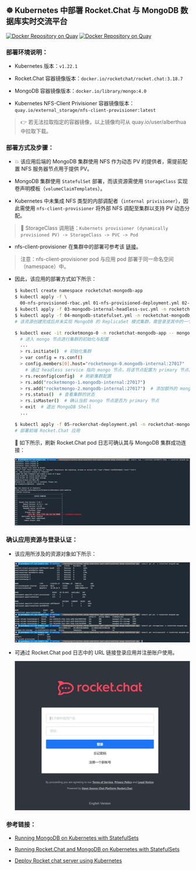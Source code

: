 ## ☸️ Kubernetes 中部署 Rocket.Chat 与 MongoDB 数据库实时交流平台

[![Docker Repository on Quay](https://quay.io/repository/alberthua/rocket.chat/status "Docker Repository on Quay")](https://quay.io/repository/alberthua/rocket.chat) [![Docker Repository on Quay](https://quay.io/repository/alberthua/mongo/status "Docker Repository on Quay")](https://quay.io/repository/alberthua/mongo)

### 部署环境说明：

- Kubernetes 版本：`v1.22.1`

- Rocket.Chat 容器镜像版本：`docker.io/rocketchat/rocket.chat:3.18.7`

- MongoDB 容器镜像版本：`docker.io/library/mongo:4.0`

- Kubernetes NFS-Client Privisioner 容器镜像版本：`quay.io/external_storage/nfs-client-provisioner:latest`

> 👉 若无法拉取指定的容器镜像，以上镜像均可从 quay.io/user/alberthua 中拉取下载。

### 部署方式及步骤：

- 💥 该应用后端的 MongoDB 集群使用 NFS 作为动态 PV 的提供者，需提前配置 NFS 服务器节点用于提供 PV。

- MongoDB 集群使用 `StatefulSet` 部署，而该资源需使用 `StorageClass` 实现卷声明模板（`volumeClaimTemplates`）。

- Kubernetes 中未集成 NFS 类型的内部调配者（`internal privisioner`），因此需使用 `nfs-client-provisioner` 将外部 NFS 调配至集群以支持 PV 动态分配。

> 🤘 StorageClass 调用链：`Kubernets provisioner (dynamically provisioned PV) -> StorageClass -> PVC -> Pod`

- nfs-client-provisioner 在集群中的部署可参考该 [链接](https://github.com/Alberthua-Perl/go-kubernetes-learn-path/tree/hotfixes/nfs-provisioned-storageclass)。

> 注意：nfs-client-provisioner pod 与应用 pod 部署于同一命名空间（namespace）中。

- 因此，该应用的部署方式如下所示：

  ```bash
  $ kubectl create namespace rocketchat-mongodb-app
  $ kubectl apply -f \
    00-nfs-provisioned-rbac.yml 01-nfs-provisioned-deployment.yml 02-nfs-provisioned-class.yml -n rocketchat-mongodb-app
  $ kubectl apply -f 03-mongodb-internal-headless-svc.yml -n rocketchat-mongodb-app
  $ kubectl apply -f 04-mongodb-statefulset.yml -n rocketchat-mongodb-app
  # 该资源创建完成后并未实现 MongoDB 的 ReplicaSet 模式集群，需登录至其中的一个节点实现集群的初始化及 mongo 节点的添加。
  ```
  ```bash
  $ kubectl exec -it rocketmongo-0 -n rocketchat-mongodb-app -- mongo
    # 进入 mongo 节点进行集群的初始化与配置
    ...
    > rs.initiate()  # 初始化集群
    > var config = rs.conf()
    > config.members[0].host="rocketmongo-0.mongodb-internal:27017"  
      # 通过 headless service 指向 mongo 节点，将该节点配置为 primary 节点。
    > rs.reconfig(config)  # 刷新集群配置
    > rs.add("rocketmongo-1.mongodb-internal:27017")
    > rs.add("rocketmongo-2.mongodb-internal:27017")  # 添加额外的 mongo 节点
    > rs.status()  # 查看集群的状态
    > rs.isMaster()  # 确认当前 mongo 节点是否为 primary 节点 
    > exit  # 退出 MongoDB Shell
    ...
  ```
  ```bash
  $ kubectl apply -f 05-rockerchat-deployment.yml -n rocketchat-mongodb-app
  # 部署前端 Rocket.Chat 应用
  ```

  🤘 如下所示，刷新 Rocket.Chat pod 日志可确认其与 MongoDB 集群成功连接：

  ![](https://github.com/Alberthua-Perl/go-kubernetes-learn-path/blob/hotfixes/rocketchat-mongo-statefulset-app/images/rocketchat-mongo-connect-successfully.png)

### 确认应用资源与登录认证：

- 该应用所涉及的资源对象如下所示：

  ![](https://github.com/Alberthua-Perl/go-kubernetes-learn-path/blob/hotfixes/rocketchat-mongo-statefulset-app/images/rocketchat-mongo-app-resources.png)

- 可通过 Rocket.Chat pod 日志中的 URL 链接登录应用并注册账户使用。

  ![](https://github.com/Alberthua-Perl/go-kubernetes-learn-path/blob/hotfixes/rocketchat-mongo-statefulset-app/images/rocketchat-login.png)
  
### 参考链接：

- [Running MongoDB on Kubernetes with StatefulSets](https://kubernetes.io/blog/2017/01/running-mongodb-on-kubernetes-with-statefulsets/)

- [Running Rocket.Chat and MongoDB on Kubernetes with StatefulSets](https://dev.to/jmarhee/running-rocketchat-and-mongodb-on-kubernetes-with-statefulsets-431o)

- [Deploy Rocket chat server using Kubernetes](https://ajorloo.medium.com/deploy-rocket-chat-server-using-kubernetes-2d6c4228853)
  
